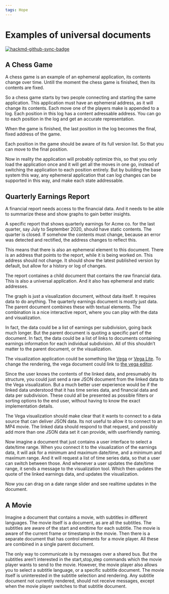 ```yaml
---
tags: Hope
---
```

# Examples of universal documents

[![hackmd-github-sync-badge](https://hackmd.io/IZxJlcT-SBa_PneBZ02AMA/badge)](https://hackmd.io/IZxJlcT-SBa_PneBZ02AMA)


## A Chess Game

A chess game is an example of an ephemeral application, its contents change over time. Untill the moment the chess game is finished, then its contents are fixed.

So a chess game starts by two people connecting and starting the same application. This application must have an ephemeral address, as it will change its contents. Each move one of the players make is appended to a log. Each position in this log has a content adressable address. You can go to each position in the log and get an accurate representation.

When the game is finished, the last position in the log becomes the final, fixed address of the game.

Each position in the game should be aware of its full version list. So that you can move to the final position.

Now in reality the application will probably optimize this, so that you only load the application once and it will get all the moves in one go, instead of switching the application to each position entirely. But by building the base system this way, any ephemeral application that can log changes can be supported in this way, and make each state addressable.

## Quarterly Earnings Report

A financial report needs access to the financial data. And it needs to be able to summarize these and show graphs to gain better insights.

A specific report that shows quarterly earnings for Acme co. for the last quarter, say July to September 2020, should have static contents. The quarter is closed. If somehow the contents must change, because an error was detected and rectified, the address changes to reflect this.

This means that there is also an ephemeral element to this document. There is an address that points to the report, while it is being worked on. This address should not change. It should show the latest published version by default, but allow for a history or log of changes.

The report containes a child document that contains the raw financial data. This is also a universal application. And it also has ephemeral and static addresses. 

The graph is just a visualization document, without data itself. It requires data to do anything. The quarterly earnings document is mostly just data. The parent document combines these with textual elements. The combination is a nice interactive report, where you can play with the data and visualization.

In fact, the data could be a list of earnings per subdivision, going back much longer. But the parent document is quoting a specific part of the document. In fact, the data could be a list of links to documents containing earnings information for each individual subdivision. All of this shouldn’t matter to the parent document, or the visualization.

The visualization application could be something like [Vega](https://vega.github.io/vega/) or [Vega Lite](https://vega.github.io/vega-lite/). To change the rendering, the vega document could link to [the vega editor](https://vega.github.io/editor/#/examples/vega-lite/bar_grouped).

Since the user knows the contents of the linked data, and presumably its structure, you could just send a raw JSON document from the linked data to the Vega visualization. But a much better user experience would be if the linked data understood that it has time series data, and financial data and data per subdivision. These could all be presented as possible filters or sorting options to the end user, without having to know the exact implementation details.

The Vega visualization should make clear that it wants to connect to a data source that can deliver JSON data. Its not useful to allow it to connect to an MP4 movie. The linked data should respond to that request, and possibly add more than one JSON data set it can provide, with userfriendly naming.

Now imagine a document that just contains a user interface to select a date/time range. When you connect it to the visualization of the earnings data, it will ask for a minimum and maximum date/time, and a minimum and maximum range. And it will request a list of time series data, so that a user can switch between those. And whenever a user updates the date/time range, it sends a message to the visualization tool. Which then updates the quote of the linked earnings data, and updates the visualization.

Now you can drag on a date range slider and see realtime updates in the document.

## A Movie

Imagine a document that contains a movie, with subtitles in different languages. The movie itself is a document, as are all the subtitles. The subtitles are aware of the start and endtime for each subtitle. The movie is aware of the current frame or timestamp in the movie. Then there is a separate document that has control elements for a movie player. All these are combined in a single parent document.

The only way to communicate is by messages over a shared bus. But the subtitles aren’t interested in the start,stop,step commands which the movie player wants to send to the movie. However, the movie player also allows you to select a subtitle language, or a specific subtitle document. The movie itself is uninterested in the subtitle selection and rendering. Any subtitle document not currently rendered, should not receive messages, except when the movie player switches to that subtitle document.